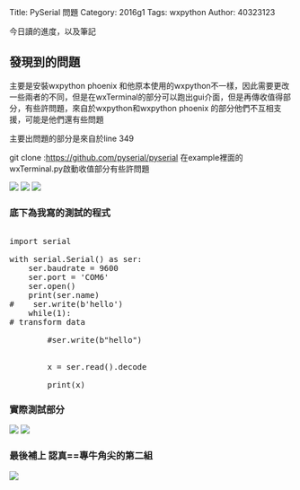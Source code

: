 Title: PySerial 問題
Category: 2016g1
Tags: wxpython
Author: 40323123


今日讀的進度，以及筆記

<!-- PELICAN_END_SUMMARY -->

<h2>發現到的問題</h2>

主要是安裝wxpython phoenix 和他原本使用的wxpython不一樣，因此需要更改一些兩者的不同，但是在wxTerminal的部分可以跑出gui介面，但是再傳收值得部分，有些許問題，來自於wxpython和wxpython phoenix 的部分他們不互相支援，可能是他們還有些問題

主要出問題的部分是來自於line 349

git clone :https://github.com/pyserial/pyserial  在example裡面的wxTerminal.py啟動收值部分有些許問題

<img src="http://i.imgur.com/uIMc1rm.jpg">

<img src= "http://i.imgur.com/xMa2cwn.png">

<img src="http://i.imgur.com/pFmSRlE.png">



<h3>底下為我寫的測試的程式</h3>

<pre class="brush: python">

import serial

with serial.Serial() as ser:
    ser.baudrate = 9600
    ser.port = 'COM6'
    ser.open()
    print(ser.name)
#    ser.write(b'hello')
    while(1):
# transform data

        #ser.write(b"hello")

        
        x = ser.read().decode

        print(x)
</pre>

<h3>實際測試部分</h3>

<img src="http://i.imgur.com/uIMc1rm.jpg">

<img src="http://i.imgur.com/aEOnq9R.png">


<h3>最後補上  認真==專牛角尖的第二組</h3>

<img src="http://i.imgur.com/UlaIizY.jpg">


